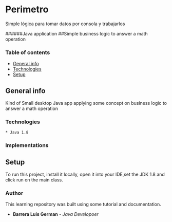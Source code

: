 # Perimetro
Simple lógica para tomar datos por consola y trabajarlos 

######Java application 
##Simple business logic to answer a math operation
<br/>

### Table of contents
* [General info](#general-info)
* [Technologies](#technologies)
* [Setup](#setup)

## General info
Kind of Small desktop Java app applying some concept on business logic to answer a math operation

### Technologies 


````
* Java 1.8
````
### Implementations


## Setup
To run this project, install it locally, open it into your IDE,set the JDK 1.8 and click run on the main class.


### Author
This learning repository was built using some tutorial and documentation.

* **Barrera Luis German**  - *Java Developoer*

